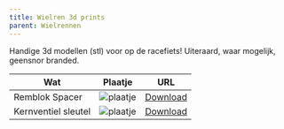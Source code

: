 ```yaml
---
title: Wielren 3d prints
parent: Wielrennen
---
```


Handige 3d modellen (stl) voor op de racefiets! Uiteraard, waar mogelijk, geensnor branded.

| Wat | Plaatje | URL |
|-----|------|--------|
|Remblok Spacer|![plaatje](https://cdn.thingiverse.com/assets/fb/23/c5/30/b4/card_preview_Geensnor_disc_brake.png)|[Download](/assets/stl/geensnor-disc-brake.stl)|
|Kernventiel sleutel|![plaatje](https://img.thingiverse.com/cdn-cgi/image/fit=cover,quality=95,width=156,height=120/https://cdn.thingiverse.com/assets/17/f3/5c/55/20/medium_preview_c448c034-70eb-4651-80d8-d46ca6f77b0d.png)|[Download](/assets/stl/kernventielsnor.stl)|
